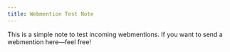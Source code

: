 ```yaml
---
title: Webmention Test Note
---
```

This is a simple note to test incoming webmentions. If you want to send a webmention here—feel free!

